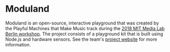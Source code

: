 # Moduland
Moduland is an open-source, interactive playground that was created by the Playful Machines that Make Music track during the [2018 MIT Media Lab Berlin workshop](https://www.media.mit.edu/events/mlberlin-signalandnoise/). The project consists of a playground kit that is built using Node.js and hardware sensors. See the team's [project website](https://medialabmoduland.wordpress.com/) for more information.


